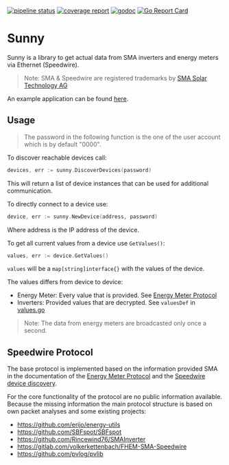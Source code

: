[![pipeline status](https://gitlab.com/bboehmke/sunny/badges/master/pipeline.svg)](https://gitlab.com/bboehmke/sunny/pipelines)
[![coverage report](https://gitlab.com/bboehmke/sunny/badges/master/coverage.svg)](https://gitlab.com/bboehmke/sunny)
[![godoc](https://godoc.org/gitlab.com/bboehmke/sunny?status.svg)](https://godoc.org/gitlab.com/bboehmke/sunny) 
[![Go Report Card](https://goreportcard.com/badge/gitlab.com/bboehmke/sunny)](https://goreportcard.com/report/gitlab.com/bboehmke/sunny)

# Sunny

Sunny is a library to get actual data from SMA inverters and energy meters 
via Ethernet (Speedwire).

> Note: SMA & Speedwire are registered trademarks by
> [SMA Solar Technology AG](https://www.sma.de/en/company/about-sma.html)

An example application can be found [here](https://gitlab.com/bboehmke/sunny-monitor).

## Usage

> The password in the following function is the one of the user account which 
> is by default "0000".

To discover reachable devices call:

```go
devices, err := sunny.DiscoverDevices(password)
```

This will return a list of device instances that can be used for additional 
communication.

To directly connect to a device use:
```go
device, err := sunny.NewDevice(address, password)
```
Where address is the IP address of the device.

To get all current values from a device use `GetValues()`:
```go
values, err := device.GetValues()
```
`values` will be a `map[string]interface{}` with the values of the device.

The values differs from device to device:
*  Energy Meter: Every value that is provided. 
   See [Energy Meter Protocol](https://www.sma.de/fileadmin/content/global/Partner/Documents/SMA_Labs/EMETER-Protokoll-TI-en-10.pdf)
*  Inverters: Provided values that are decrypted.
   See `valuesDef` in [values.go](values.go)

> Note: The data from energy meters are broadcasted only once a second. 


## Speedwire Protocol

The base protocol is implemented based on the information provided SMA
in the documentation of the 
[Energy Meter Protocol](https://www.sma.de/fileadmin/content/global/Partner/Documents/SMA_Labs/EMETER-Protokoll-TI-en-10.pdf) 
and the
[Speedwire device discovery](https://www.sma.de/fileadmin/content/global/Partner/Documents/sma_developer/SpeedwireDD-TI-en-10.pdf).

For the core functionality of the protocol are no public information available.
Because the missing information the main protocol structure is based on 
own packet analyses and some existing projects:

*  https://github.com/erijo/energy-utils
*  https://github.com/SBFspot/SBFspot
*  https://github.com/Rincewind76/SMAInverter
*  https://gitlab.com/volkerkettenbach/FHEM-SMA-Speedwire
*  https://github.com/pvlog/pvlib
